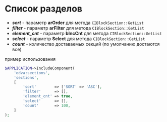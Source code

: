 # Список разделов

- ___sort___        - параметр **arOrder** для метода ```CIBlockSection::GetList```
- ___filter___      - параметр **arFilter** для метода ```CIBlockSection::GetList```
- ___element_cnt___ - параметр **bIncCnt** для метода ```CIBlockSection::GetList```
- ___select___      - параметр **Select** для метода ```CIBlockSection::GetList```
- ___count___       - количество доставаемых секций (по умолчанию достаются все)

пример использования
```php
$APPLICATION->IncludeComponent(
	'odva:sections',
	'sections',
	[
		'sort'        => ['SORT' => 'ASC'],
		'filter'      => [],
		'element_cnt' => true,
		'select'      => [],
		'count'       => 100,
	]
);
```
